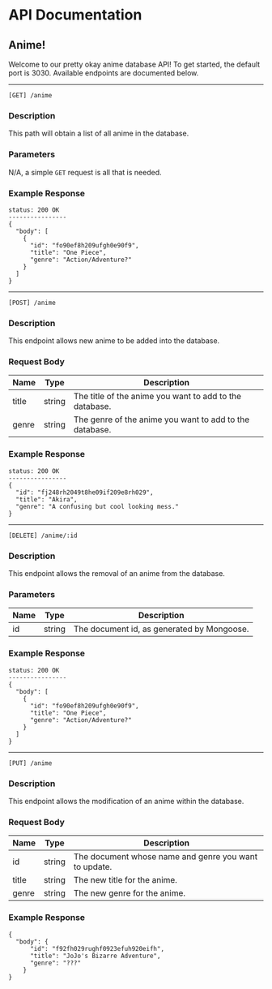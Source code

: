 # API Documentation
## Anime!

Welcome to our pretty okay anime database API! To get started, the default port is 3030. Available endpoints are documented below.

----

```
[GET] /anime
```
### Description
This path will obtain a list of all anime in the database.
### Parameters
N/A, a simple `GET` request is all that is needed.
### Example Response
```
status: 200 OK
----------------
{
  "body": [
    {
      "id": "fo90ef8h209ufgh0e90f9",
      "title": "One Piece",
      "genre": "Action/Adventure?"
    }
  ]
}
```
----

```
[POST] /anime
```
### Description
This endpoint allows new anime to be added into the database.
### Request Body
|Name|Type|Description|
|----|----|-----------|
|title|string|The title of the anime you want to add to the database.|
|genre|string|The genre of the anime you want to add to the database.|

### Example Response
```
status: 200 OK
----------------
{
  "id": "fj248rh2049t8he09if209e8rh029",
  "title": "Akira",
  "genre": "A confusing but cool looking mess."
}
```
----

```
[DELETE] /anime/:id
```
### Description
This endpoint allows the removal of an anime from the database.
### Parameters
|Name|Type|Description|
|----|----|-----------|
|id|string|The document id, as generated by Mongoose.|
### Example Response
```
status: 200 OK
----------------
{
  "body": [
    {
      "id": "fo90ef8h209ufgh0e90f9",
      "title": "One Piece",
      "genre": "Action/Adventure?"
    }
  ]
}
```
----

```
[PUT] /anime
```
### Description
This endpoint allows the modification of an anime within the database.
### Request Body
|Name|Type|Description|
|----|----|-----------|
|id|string|The document whose name and genre you want to update.
|title|string|The new title for the anime.|
|genre|string|The new genre for the anime.|
### Example Response
```
{
  "body": {
  	  "id": "f92fh029rughf0923efuh920eifh",
      "title": "JoJo's Bizarre Adventure",
      "genre": "???"
    }
}
```
